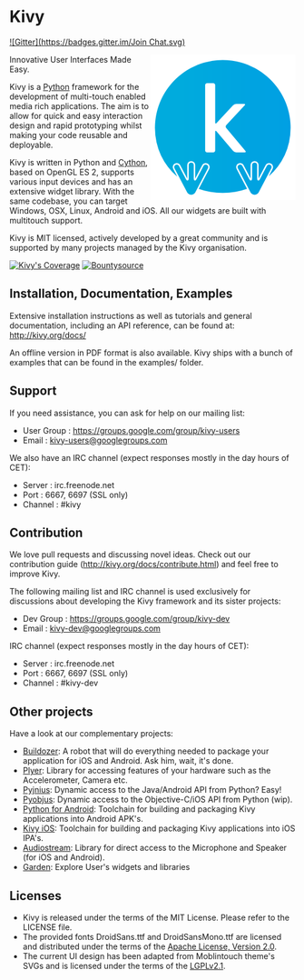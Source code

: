 Kivy
====
[![Gitter](https://badges.gitter.im/Join Chat.svg)](https://gitter.im/dessant/kivy?utm_source=badge&utm_medium=badge&utm_campaign=pr-badge&utm_content=badge)

<img align="right" height="256" src="https://raw.githubusercontent.com/kivy/kivy/master/kivy/data/logo/kivy-icon-256.png"/>

Innovative User Interfaces Made Easy.

Kivy is a [Python](https://www.python.org) framework for the development of
multi-touch enabled media rich applications. The aim is to allow for quick and
easy interaction design and rapid prototyping whilst making your code reusable
and deployable.

Kivy is written in Python and [Cython](http://cython.org/), based on OpenGL ES
2, supports various input devices and has an extensive widget library. With the
same codebase, you can target Windows, OSX, Linux, Android and iOS. All our
widgets are built with multitouch support.

Kivy is MIT licensed, actively developed by a great community and is supported
by many projects managed by the Kivy organisation.

[![Kivy's Coverage](https://coveralls.io/repos/kivy/kivy/badge.png?branch=master)](https://coveralls.io/r/kivy/kivy?branch=master) [![Bountysource](https://www.bountysource.com/badge/tracker?tracker_id=42681)](https://www.bountysource.com/trackers/42681-kivy?utm_source=42681&utm_medium=shield&utm_campaign=TRACKER_BADGE)

Installation, Documentation, Examples
-------------------------------------

Extensive installation instructions as well as tutorials and general
documentation, including an API reference, can be found at: http://kivy.org/docs/

An offline version in PDF format is also available.
Kivy ships with a bunch of examples that can be found in the examples/ folder.

Support
-------

If you need assistance, you can ask for help on our mailing list:

* User Group : https://groups.google.com/group/kivy-users
* Email      : kivy-users@googlegroups.com

We also have an IRC channel (expect responses mostly in the day hours of CET):

* Server  : irc.freenode.net
* Port    : 6667, 6697 (SSL only)
* Channel : #kivy

Contribution
-------

We love pull requests and discussing novel ideas. Check out our
contribution guide (http://kivy.org/docs/contribute.html) and
feel free to improve Kivy.

The following mailing list and IRC channel is used exclusively for
discussions about developing the Kivy framework and its sister projects:

* Dev Group : https://groups.google.com/group/kivy-dev
* Email     : kivy-dev@googlegroups.com

IRC channel (expect responses mostly in the day hours of CET):

* Server  : irc.freenode.net
* Port    : 6667, 6697 (SSL only)
* Channel : #kivy-dev

Other projects
---------------

Have a look at our complementary projects:

- [Buildozer](http://github.com/kivy/buildozer): A robot that will do
  everything needed to package your application for iOS and Android. Ask him,
  wait, it's done.
- [Plyer](http://github.com/kivy/plyer): Library for accessing features of your
  hardware such as the Accelerometer, Camera etc.
- [Pyjnius](http://github.com/kivy/pyjnius): Dynamic access to the Java/Android
  API from Python? Easy!
- [Pyobjus](http://github.com/kivy/pyobjus): Dynamic access to the
  Objective-C/iOS API from Python (wip).
- [Python for Android](http://github.com/kivy/python-for-android): Toolchain
  for building and packaging Kivy applications into Android APK's.
- [Kivy iOS](http://github.com/kivy/kivy-ios): Toolchain for building and
  packaging Kivy applications into iOS IPA's.
- [Audiostream](http://github.com/kivy/audiostream): Library for direct access
  to the Microphone and Speaker (for iOS and Android).
- [Garden](http://github.com/kivy-garden): Explore User's widgets and libraries



Licenses
--------

- Kivy is released under the terms of the MIT License. Please refer to the
  LICENSE file.
- The provided fonts DroidSans.ttf and DroidSansMono.ttf are licensed and
  distributed under the terms of the
  [Apache License, Version 2.0](http://www.apache.org/licenses/LICENSE-2.0).
- The current UI design has been adapted from Moblintouch theme's SVGs
  and is licensed under the terms of the
  [LGPLv2.1](http://www.gnu.org/licenses/old-licenses/lgpl-2.1).



